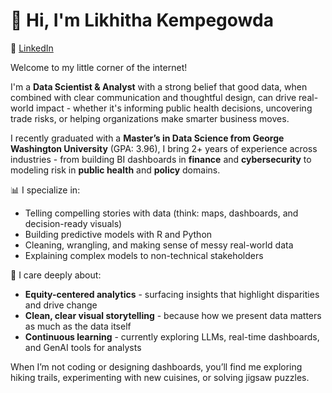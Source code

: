 # 👋 Hi, I'm Likhitha Kempegowda

🔗 [LinkedIn](https://linkedin.com/in/likitha-k)


Welcome to my little corner of the internet!

I'm a **Data Scientist & Analyst** with a strong belief that good data, when combined with clear communication and thoughtful design, can drive real-world impact - whether it's informing public health decisions, uncovering trade risks, or helping organizations make smarter business moves.

I recently graduated with a **Master’s in Data Science from George Washington University** (GPA: 3.96), I bring 2+ years of experience across industries - from building BI dashboards in **finance** and **cybersecurity** to modeling risk in **public health** and **policy** domains.

📊 I specialize in:  
- Telling compelling stories with data (think: maps, dashboards, and decision-ready visuals)  
- Building predictive models with R and Python  
- Cleaning, wrangling, and making sense of messy real-world data  
- Explaining complex models to non-technical stakeholders  

🎯 I care deeply about:
- **Equity-centered analytics** - surfacing insights that highlight disparities and drive change  
- **Clean, clear visual storytelling** - because how we present data matters as much as the data itself  
- **Continuous learning** - currently exploring LLMs, real-time dashboards, and GenAI tools for analysts  

When I’m not coding or designing dashboards, you’ll find me exploring hiking trails, experimenting with new cuisines, or solving jigsaw puzzles.
